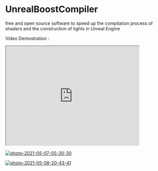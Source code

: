 # UnrealBoostCompiler
free and open source software to speed up the compilation process of shaders and the construction of lights in Unreal Engine

Video Demostration :

<iframe width="420" height="315"
src="https://youtu.be/9o42-3Odcto">
</iframe> 


<a href="https://ibb.co/xYsQ9H2"><img src="https://i.ibb.co/68Z59By/photo-2021-05-07-05-30-30.jpg" alt="photo-2021-05-07-05-30-30" border="0" /></a>


<a href="https://ibb.co/PYP36Qs"><img src="https://i.ibb.co/DbvsRpP/photo-2021-05-08-20-43-41.jpg" alt="photo-2021-05-08-20-43-41" border="0" /></a>
